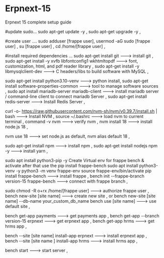 # Erpnext-15
Erpnext 15 complete setup guide

#update sudo...
sudo apt-get update -y ,
sudo apt-get upgrade -y ,

#create user ....
sudo adduser [frappe user],
usermod -aG sudo [frappe user] ,
su [frappe user] ,
cd /home/[frappe user] ,

#install required dependencies ...
sudo apt-get install git   ---> install git  ,
sudo apt-get install -y xvfb libfontconfig1 wkhtmltopdf ---> font, customization, html, and pdf reader library ,
sudo apt-get install -y libmysqlclient-dev  ---> C headers/libs to build software with MySQL ,

sudo apt-get install python3.10-venv ---> python install,
sudo apt-get install software-properties-common ---> tool to manage software sources ,
sudo apt install mariadb-server mariadb-client --->  install mariadb server /  command-line client to connect mariadb Server ,
sudo apt-get install redis-server  ---> Install Redis Server ,

curl -o- https://raw.githubusercontent.com/nvm-sh/nvm/v0.39.7/install.sh | bash  --->  Install NVM ,
source ~/.bashrc ---> load nvm to current terminal ,
command -v nvm ---> verify nvm ,
nvm install 18 ---> install node.js 18 ,

nvm use 18 ---> set node.js as default,
nvm alias default 18 ,

sudo apt-get install npm ---> install npm ,
sudo apt-get install nodejs npm -y ---> install yarn ,

sudo apt install python3-pip -y
Create Virtual env for frappe bench & activate after that use the pip install frappe-bench 
sudo apt install python3-venv -y
python3 -m venv frappe-env
source frappe-env/bin/activate
pip install frappe-bench ---> install frappe ,
bench init --frappe-branch version-15 frappe-bench ---> connect with frappe branch ,

sudo chmod -R o+rx /home/[frappe user] ---> authorize frappe user ,
bench new-site [site name] ---> create new site , or
bench new-site [site name] --db-name your_custom_db_name
bench use [site name]  ---> use default site ,

bench get-app payments ---> get payments app ,
bench get-app --branch version-15 erpnext ---> get erpnext app ,
bench get-app hrms ---> get hrms app ,

bench --site [site name] install-app erpnext ---> install erpnext app ,
bench --site [site name ] install-app hrms ---> install hrms app ,

bench start  ---> start server ,
